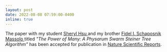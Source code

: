 ```yaml
---
layout: post
date: 2022-08-08 07:59:00-0400
inline: true
---
```


The paper with my student <a href="https://sher222.github.io/">Sheryl Hsu </a> and my brother  <a href="https://fidel-schaposnik.github.io/">Fidel I. Schaposnik Massolo </a>   titled <i>"The Power of Many: A Physarum Swarm Steiner Tree Algorithm"</i> has been accepted for publication in  <a href="https://www.nature.com/articles/s41598-022-18316-3">Nature Scientific Reports</a>.
